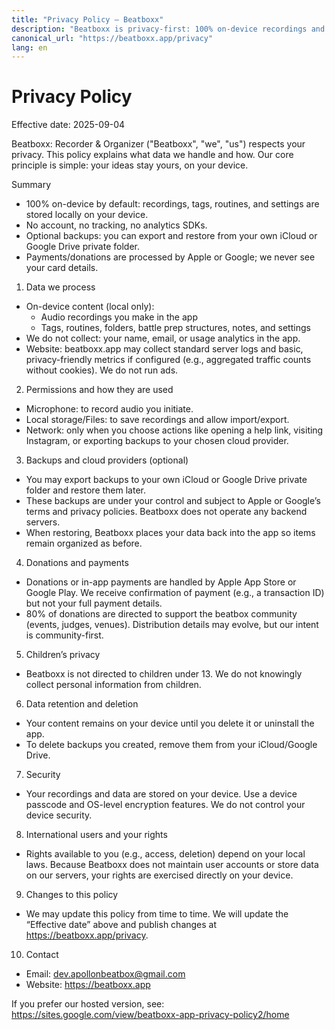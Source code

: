 ```yaml
---
title: "Privacy Policy — Beatboxx"
description: "Beatboxx is privacy-first: 100% on-device recordings and tags, optional backups you control."
canonical_url: "https://beatboxx.app/privacy"
lang: en
---
```


# Privacy Policy

Effective date: 2025-09-04

Beatboxx: Recorder & Organizer ("Beatboxx", "we", "us") respects your privacy. This policy explains what data we handle and how. Our core principle is simple: your ideas stay yours, on your device.

Summary
- 100% on-device by default: recordings, tags, routines, and settings are stored locally on your device.
- No account, no tracking, no analytics SDKs.
- Optional backups: you can export and restore from your own iCloud or Google Drive private folder.
- Payments/donations are processed by Apple or Google; we never see your card details.

1) Data we process
- On-device content (local only):
  - Audio recordings you make in the app
  - Tags, routines, folders, battle prep structures, notes, and settings
- We do not collect: your name, email, or usage analytics in the app.
- Website: beatboxx.app may collect standard server logs and basic, privacy-friendly metrics if configured (e.g., aggregated traffic counts without cookies). We do not run ads.

2) Permissions and how they are used
- Microphone: to record audio you initiate.
- Local storage/Files: to save recordings and allow import/export.
- Network: only when you choose actions like opening a help link, visiting Instagram, or exporting backups to your chosen cloud provider.

3) Backups and cloud providers (optional)
- You may export backups to your own iCloud or Google Drive private folder and restore them later.
- These backups are under your control and subject to Apple or Google’s terms and privacy policies. Beatboxx does not operate any backend servers.
- When restoring, Beatboxx places your data back into the app so items remain organized as before.

4) Donations and payments
- Donations or in-app payments are handled by Apple App Store or Google Play. We receive confirmation of payment (e.g., a transaction ID) but not your full payment details.
- 80% of donations are directed to support the beatbox community (events, judges, venues). Distribution details may evolve, but our intent is community-first.

5) Children’s privacy
- Beatboxx is not directed to children under 13. We do not knowingly collect personal information from children.

6) Data retention and deletion
- Your content remains on your device until you delete it or uninstall the app.
- To delete backups you created, remove them from your iCloud/Google Drive.

7) Security
- Your recordings and data are stored on your device. Use a device passcode and OS-level encryption features. We do not control your device security.

8) International users and your rights
- Rights available to you (e.g., access, deletion) depend on your local laws. Because Beatboxx does not maintain user accounts or store data on our servers, your rights are exercised directly on your device.

9) Changes to this policy
- We may update this policy from time to time. We will update the “Effective date” above and publish changes at https://beatboxx.app/privacy.

10) Contact
- Email: dev.apollonbeatbox@gmail.com
- Website: https://beatboxx.app

If you prefer our hosted version, see: https://sites.google.com/view/beatboxx-app-privacy-policy2/home

